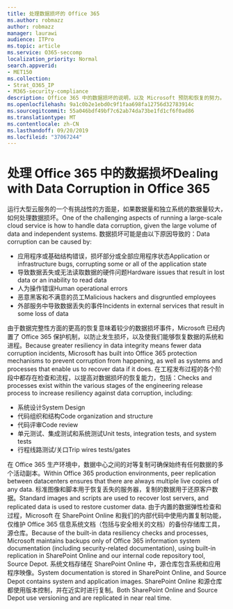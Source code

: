 ```yaml
---
title: 处理数据损坏的 Office 365
ms.author: robmazz
author: robmazz
manager: laurawi
audience: ITPro
ms.topic: article
ms.service: O365-seccomp
localization_priority: Normal
search.appverid:
- MET150
ms.collection:
- Strat_O365_IP
- M365-security-compliance
description: Office 365 中的数据损坏的说明，以及 Microsoft 预防和恢复的努力。
ms.openlocfilehash: 9a1c0b2e1ebd0c9f1faa698fa12756d32783914c
ms.sourcegitcommit: 55a046bdf49bf7c62ab74da73be1fd1cf6f0ad86
ms.translationtype: MT
ms.contentlocale: zh-CN
ms.lasthandoff: 09/20/2019
ms.locfileid: "37067244"
---
```

# <a name="dealing-with-data-corruption-in-office-365"></a><span data-ttu-id="75f14-103">处理 Office 365 中的数据损坏</span><span class="sxs-lookup"><span data-stu-id="75f14-103">Dealing with Data Corruption in Office 365</span></span>

<span data-ttu-id="75f14-104">运行大型云服务的一个有挑战性的方面是，如果数据量和独立系统的数据量较大，如何处理数据损坏。</span><span class="sxs-lookup"><span data-stu-id="75f14-104">One of the challenging aspects of running a large-scale cloud service is how to handle data corruption, given the large volume of data and independent systems.</span></span> <span data-ttu-id="75f14-105">数据损坏可能是由以下原因导致的：</span><span class="sxs-lookup"><span data-stu-id="75f14-105">Data corruption can be caused by:</span></span>

- <span data-ttu-id="75f14-106">应用程序或基础结构错误，损坏部分或全部应用程序状态</span><span class="sxs-lookup"><span data-stu-id="75f14-106">Application or infrastructure bugs, corrupting some or all of the application state</span></span>
- <span data-ttu-id="75f14-107">导致数据丢失或无法读取数据的硬件问题</span><span class="sxs-lookup"><span data-stu-id="75f14-107">Hardware issues that result in lost data or an inability to read data</span></span>
- <span data-ttu-id="75f14-108">人为操作错误</span><span class="sxs-lookup"><span data-stu-id="75f14-108">Human operational errors</span></span>
- <span data-ttu-id="75f14-109">恶意黑客和不满意的员工</span><span class="sxs-lookup"><span data-stu-id="75f14-109">Malicious hackers and disgruntled employees</span></span>
- <span data-ttu-id="75f14-110">外部服务中导致数据丢失的事件</span><span class="sxs-lookup"><span data-stu-id="75f14-110">Incidents in external services that result in some loss of data</span></span>

<span data-ttu-id="75f14-111">由于数据完整性方面的更高的恢复意味着较少的数据损坏事件，Microsoft 已经内置了 Office 365 保护机制，以防止发生损坏，以及使我们能够恢复数据的系统和进程。</span><span class="sxs-lookup"><span data-stu-id="75f14-111">Because greater resiliency in data integrity means fewer data corruption incidents, Microsoft has built into Office 365 protection mechanisms to prevent corruption from happening, as well as systems and processes that enable us to recover data if it does.</span></span> <span data-ttu-id="75f14-112">在工程发布过程的各个阶段中都存在检查和流程，以提高对数据损坏的恢复能力，包括：</span><span class="sxs-lookup"><span data-stu-id="75f14-112">Checks and processes exist within the various stages of the engineering release process to increase resiliency against data corruption, including:</span></span>

- <span data-ttu-id="75f14-113">系统设计</span><span class="sxs-lookup"><span data-stu-id="75f14-113">System Design</span></span>
- <span data-ttu-id="75f14-114">代码组织和结构</span><span class="sxs-lookup"><span data-stu-id="75f14-114">Code organization and structure</span></span>
- <span data-ttu-id="75f14-115">代码评审</span><span class="sxs-lookup"><span data-stu-id="75f14-115">Code review</span></span>
- <span data-ttu-id="75f14-116">单元测试、集成测试和系统测试</span><span class="sxs-lookup"><span data-stu-id="75f14-116">Unit tests, integration tests, and system tests</span></span>
- <span data-ttu-id="75f14-117">行程线路测试/关口</span><span class="sxs-lookup"><span data-stu-id="75f14-117">Trip wires tests/gates</span></span>

<span data-ttu-id="75f14-118">在 Office 365 生产环境中，数据中心之间的对等复制可确保始终有任何数据的多个活动副本。</span><span class="sxs-lookup"><span data-stu-id="75f14-118">Within Office 365 production environments, peer replication between datacenters ensures that there are always multiple live copies of any data.</span></span> <span data-ttu-id="75f14-119">标准图像和脚本用于恢复丢失的服务器，复制的数据用于还原客户数据。</span><span class="sxs-lookup"><span data-stu-id="75f14-119">Standard images and scripts are used to recover lost servers, and replicated data is used to restore customer data.</span></span> <span data-ttu-id="75f14-120">由于内置的数据弹性检查和过程，Microsoft 在 SharePoint Online 和我们的内部代码中使用内置复制功能，仅维护 Office 365 信息系统文档（包括与安全相关的文档）的备份存储库工具，源仓库。</span><span class="sxs-lookup"><span data-stu-id="75f14-120">Because of the built-in data resiliency checks and processes, Microsoft maintains backups only of Office 365 information system documentation (including security-related documentation), using built-in replication in SharePoint Online and our internal code repository tool, Source Depot.</span></span> <span data-ttu-id="75f14-121">系统文档存储在 SharePoint Online 中，源仓库包含系统和应用程序映像。</span><span class="sxs-lookup"><span data-stu-id="75f14-121">System documentation is stored in SharePoint Online, and Source Depot contains system and application images.</span></span> <span data-ttu-id="75f14-122">SharePoint Online 和源仓库都使用版本控制，并在近实时进行复制。</span><span class="sxs-lookup"><span data-stu-id="75f14-122">Both SharePoint Online and Source Depot use versioning and are replicated in near real time.</span></span>
